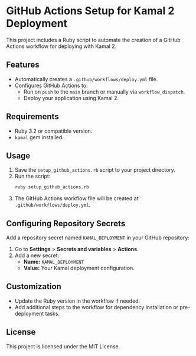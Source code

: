 # GitHub Actions Setup for Kamal 2 Deployment

This project includes a Ruby script to automate the creation of a GitHub Actions workflow for deploying with Kamal 2.

## Features

- Automatically creates a `.github/workflows/deploy.yml` file.
- Configures GitHub Actions to:
  - Run on `push` to the `main` branch or manually via `workflow_dispatch`.
  - Deploy your application using Kamal 2.

## Requirements

- Ruby 3.2 or compatible version.
- `kamal` gem installed.

## Usage

1. Save the `setup_github_actions.rb` script to your project directory.
2. Run the script:
   ```bash
   ruby setup_github_actions.rb
   ```
3. The GitHub Actions workflow file will be created at `.github/workflows/deploy.yml`.

## Configuring Repository Secrets

Add a repository secret named `KAMAL_DEPLOYMENT` in your GitHub repository:

1. Go to **Settings** > **Secrets and variables** > **Actions**.
2. Add a new secret:
   - **Name:** `KAMAL_DEPLOYMENT`
   - **Value:** Your Kamal deployment configuration.

## Customization

- Update the Ruby version in the workflow if needed.
- Add additional steps to the workflow for dependency installation or pre-deployment tasks.

## License

This project is licensed under the MIT License.
